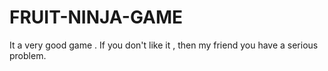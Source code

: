 # FRUIT-NINJA-GAME
It a very good game . If you don't like it , then my friend you have a serious problem.
